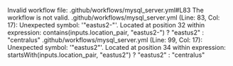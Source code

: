Invalid workflow file: .github/workflows/mysql_server.yml#L83
The workflow is not valid. .github/workflows/mysql_server.yml (Line: 83, Col: 17): Unexpected symbol: '"eastus2-"'. Located at position 32 within expression: contains(inputs.location_pair, "eastus2-") ? "eastus2" : "centralus" .github/workflows/mysql_server.yml (Line: 99, Col: 17): Unexpected symbol: '"eastus2"'. Located at position 34 within expression: startsWith(inputs.location_pair, "eastus2") ? "eastus2" : "centralus"
